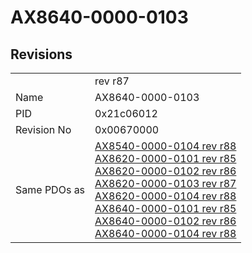 # AX8640-0000-0103

## Revisions
<table>
<tr>
<td></td>
<td>rev r87</td>
</tr>
<tr>
<td>Name</td>
<td>AX8640-0000-0103</td>
</tr>
<tr>
<td>PID</td>
<td>0x21c06012</td>
</tr>
<tr>
<td>Revision No</td>
<td>0x00670000</td>
</tr>
<tr>
<td>Same PDOs as</td>
<td><a href="AX8540-0000-0104.md">AX8540-0000-0104 rev r88</a><br/><a href="AX8620-0000-0101.md">AX8620-0000-0101 rev r85</a><br/><a href="AX8620-0000-0102.md">AX8620-0000-0102 rev r86</a><br/><a href="AX8620-0000-0103.md">AX8620-0000-0103 rev r87</a><br/><a href="AX8620-0000-0104.md">AX8620-0000-0104 rev r88</a><br/><a href="AX8640-0000-0101.md">AX8640-0000-0101 rev r85</a><br/><a href="AX8640-0000-0102.md">AX8640-0000-0102 rev r86</a><br/><a href="AX8640-0000-0104.md">AX8640-0000-0104 rev r88</a></td>
</tr>
</table>

